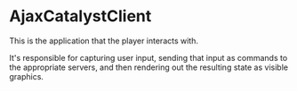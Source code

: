 # AjaxCatalystClient
This is the application that the player interacts with.

It's responsible for capturing user input, sending that input as commands to the
appropriate servers, and then rendering out the resulting state as visible
graphics.